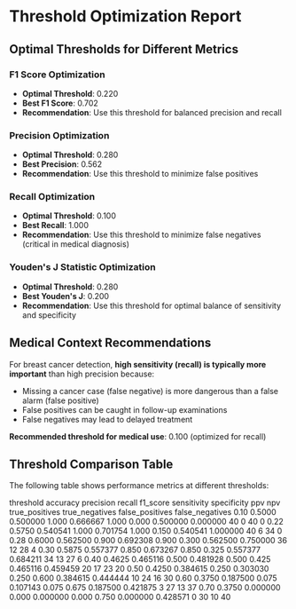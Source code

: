 
# Threshold Optimization Report

## Optimal Thresholds for Different Metrics

### F1 Score Optimization
- **Optimal Threshold**: 0.220
- **Best F1 Score**: 0.702
- **Recommendation**: Use this threshold for balanced precision and recall

### Precision Optimization  
- **Optimal Threshold**: 0.280
- **Best Precision**: 0.562
- **Recommendation**: Use this threshold to minimize false positives

### Recall Optimization
- **Optimal Threshold**: 0.100
- **Best Recall**: 1.000
- **Recommendation**: Use this threshold to minimize false negatives (critical in medical diagnosis)

### Youden's J Statistic Optimization
- **Optimal Threshold**: 0.280
- **Best Youden's J**: 0.200
- **Recommendation**: Use this threshold for optimal balance of sensitivity and specificity

## Medical Context Recommendations

For breast cancer detection, **high sensitivity (recall) is typically more important** than high precision because:
- Missing a cancer case (false negative) is more dangerous than a false alarm (false positive)
- False positives can be caught in follow-up examinations
- False negatives may lead to delayed treatment

**Recommended threshold for medical use**: 0.100 (optimized for recall)

## Threshold Comparison Table

The following table shows performance metrics at different thresholds:


 threshold  accuracy  precision  recall  f1_score  sensitivity  specificity      ppv      npv  true_positives  true_negatives  false_positives  false_negatives
      0.10    0.5000   0.500000   1.000  0.666667        1.000        0.000 0.500000 0.000000              40               0               40                0
      0.22    0.5750   0.540541   1.000  0.701754        1.000        0.150 0.540541 1.000000              40               6               34                0
      0.28    0.6000   0.562500   0.900  0.692308        0.900        0.300 0.562500 0.750000              36              12               28                4
      0.30    0.5875   0.557377   0.850  0.673267        0.850        0.325 0.557377 0.684211              34              13               27                6
      0.40    0.4625   0.465116   0.500  0.481928        0.500        0.425 0.465116 0.459459              20              17               23               20
      0.50    0.4250   0.384615   0.250  0.303030        0.250        0.600 0.384615 0.444444              10              24               16               30
      0.60    0.3750   0.187500   0.075  0.107143        0.075        0.675 0.187500 0.421875               3              27               13               37
      0.70    0.3750   0.000000   0.000  0.000000        0.000        0.750 0.000000 0.428571               0              30               10               40